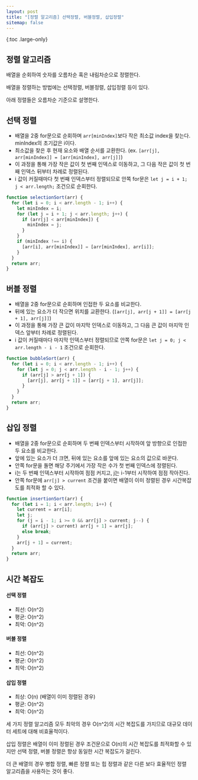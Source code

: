 ```yaml
---
layout: post
title: "[정렬 알고리즘] 선택정렬, 버블정렬, 삽입정렬"
sitemap: false
---
```


{:toc .large-only}

## 정렬 알고리즘

배열을 순회하여 숫자를 오름차순 혹은 내림차순으로 정렬한다.

배열을 정렬하는 방법에는 선택정렬, 버블정렬, 삽입정렬 등이 있다.

아래 정렬들은 오름차순 기준으로 설명한다.

## 선택 정렬

- 배열을 2중 for문으로 순회하며 `arr[minIndex]`보다 작은 최소값 index을 찾는다. minIndex의 초기값은 i이다.
- 최소값을 찾은 후 현재 요소와 배열 순서를 교환한다. (ex. `[arr[j], arr[minIndex]] = [arr[minIndex], arr[j]]`)
- 이 과정을 통해 가장 작은 값이 첫 번째 인덱스로 이동하고, 그 다음 작은 값이 첫 번째 인덱스 뒤부터 차례로 정렬된다.
- i 값이 커질때마다 첫 번째 인덱스부터 정렬되므로 안쪽 for문은 `let j = i + 1; j < arr.length;` 조건으로 순회한다.

```js
function selectionSort(arr) {
  for (let i = 0; i < arr.length - 1; i++) {
    let minIndex = i;
    for (let j = i + 1; j < arr.length; j++) {
      if (arr[j] < arr[minIndex]) {
        minIndex = j;
      }
    }
    if (minIndex !== i) {
      [arr[i], arr[minIndex]] = [arr[minIndex], arr[i]];
    }
  }
  return arr;
}
```

## 버블 정렬

- 배열을 2중 for문으로 순회하며 인접한 두 요소를 비교한다.
- 뒤에 있는 요소가 더 작으면 위치를 교환한다. (`[arr[j], arr[j + 1]] = [arr[j + 1], arr[j]]`)
- 이 과정을 통해 가장 큰 값이 마지막 인덱스로 이동하고, 그 다음 큰 값이 마지막 인덱스 앞부터 차례로 정렬된다.
- i 값이 커질때마다 마지막 인덱스부터 정렬되므로 안쪽 for문은 `let j = 0; j < arr.length - i - 1` 조건으로 순회한다.

```js
function bubbleSort(arr) {
  for (let i = 0; i < arr.length - 1; i++) {
    for (let j = 0; j < arr.length - i - 1; j++) {
      if (arr[j] > arr[j + 1]) {
        [arr[j], arr[j + 1]] = [arr[j + 1], arr[j]];
      }
    }
  }
  return arr;
}
```

## 삽입 정렬

- 배열을 2중 for문으로 순회하며 두 번째 인덱스부터 시작하여 앞 방향으로 인접한 두 요소를 비교한다.
- 앞에 있는 요소가 더 크면, 뒤에 있는 요소를 앞에 있는 요소의 값으로 바꾼다.
- 안쪽 for문을 돌면 해당 주기에서 가장 작은 수가 첫 번째 인덱스에 정렬된다.
- i는 두 번째 인덱스부터 시작하여 점점 커지고, j는 i-1부터 시작하여 점점 작아진다.
- 안쪽 for문에 `arr[j] > current` 조건을 붙이면 배열이 이미 정렬된 경우 시간복잡도를 최적화 할 수 있다.

```js
function insertionSort(arr) {
  for (let i = 1; i < arr.length; i++) {
    let current = arr[i];
    let j;
    for (j = i - 1; i >= 0 && arr[j] > current; j--) {
      if (arr[j] > current) arr[j + 1] = arr[j];
      else break;
    }
    arr[j + 1] = current;
  }
  return arr;
}
```

## 시간 복잡도

#### 선택 정렬

- 최선: O(n^2)
- 평균: O(n^2)
- 최악: O(n^2)

#### 버블 정렬

- 최선: O(n^2)
- 평균: O(n^2)
- 최악: O(n^2)

#### 삽입 정렬

- 최상: O(n) (배열이 이미 정렬된 경우)
- 평균: O(n^2)
- 최악: O(n^2)

세 가지 정렬 알고리즘 모두 최악의 경우 O(n^2)의 시간 복잡도를 가지므로 대규모 데이터 세트에 대해 비효율적이다.

삽입 정렬은 배열이 이미 정렬된 경우 조건문으로 O(n)의 시간 복잡도를 최적화할 수 있지만 선택 정렬, 버블 정렬은 항상 동일한 시간 복잡도가 걸린다.

더 큰 배열의 경우 병합 정렬, 빠른 정렬 또는 힙 정렬과 같은 다른 보다 효율적인 정렬 알고리즘을 사용하는 것이 좋다.
